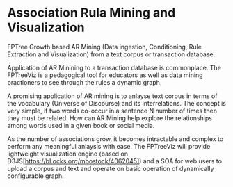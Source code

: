 # Association Rula Mining and Visualization 

FPTree Growth based AR Mining (Data ingestion, Conditioning, Rule Extraction and Visualization) from a text corpus or transaction database. 

Application of AR Minining to a transaction database is commonplace. The FPTreeViz is a pedagogical tool for educators as well as data mining practioners to see through the rules a dynamic graph.

A promising application of AR mining is to anlayse text corpus in terms of the vocabulary (Universe of Discourse) and its interrelations. The concept is very simple, if two words co-occur in a sentence N number of times then they must be related. How can AR Mining help explore the relationships among words used in a given book or social media. 

As the number of associations grow, it becomes intractable and complex to perform any meaningful anlaysis with ease. The FPTreeViz will provide lightweight visualization engine (based on D3JS[https://bl.ocks.org/mbostock/4062045]) and a SOA for web users to upload a corpus and text and operate on basic operation of dynamically configurable graph. 


